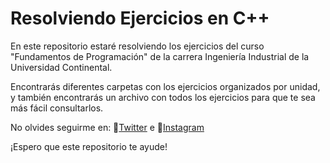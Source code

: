 
# Resolviendo Ejercicios en C++

En este repositorio estaré resolviendo los ejercicios del curso "Fundamentos de Programación" de la carrera Ingeniería Industrial de la Universidad Continental.

Encontrarás diferentes carpetas con los ejercicios organizados por unidad, y también encontrarás un archivo con todos los ejercicios para que te sea más fácil consultarlos.

No olvides seguirme en: 💙[Twitter](https://twitter.com/percy_tuncar)  e 💖[Instagram](https://www.instagram.com/percy_tuncar/)  

¡Espero que este repositorio te ayude!

